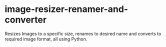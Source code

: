 # image-resizer-renamer-and-converter
Resizes Images to a specific size, renames to desired name and converts to required image format, all using Python.
